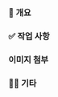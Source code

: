 ### 🧩 개요

### ✅ 작업 사항 <!-- 이슈 번호 작성해주세요 ex) #11 -->

### 이미지 첨부 <!-- 선택 -->

### 👩‍💻 기타 <!-- 선택 -->
